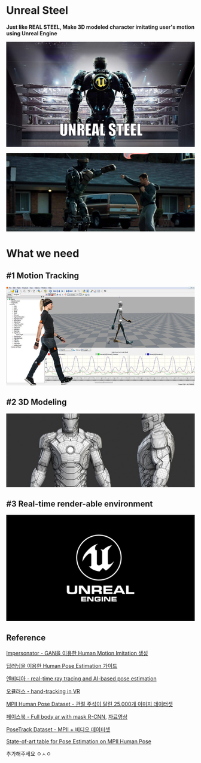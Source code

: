 # Unreal Steel
**Just like REAL STEEL, Make 3D modeled character imitating user's motion using Unreal Engine**

![image](main.jpg)

![image](main2.jpg)

# What we need

## #1 Motion Tracking

<img src="03.jpg" alt="image" style="zoom:150%;" />

## #2 3D Modeling

<img src="02.jpg" alt="image" style="zoom:200%;" />

## #3 Real-time render-able environment

<img src="01.jpg" alt="image" style="zoom:200%;" />



## Reference

[Impersonator - GAN을 이용한 Human Motion Imitation 생성](https://github.com/svip-lab/impersonator)  

[딥러닝을 이용한 Human Pose Estimation 가이드](https://nanonets.com/blog/human-pose-estimation-2d-guide/)  

[엔비디아 - real-time ray tracing and AI-based pose estimation](https://blogs.nvidia.com/blog/2019/07/30/nvidia-rtx-apollo-11-demo/?ncid=so-you-p3-97929)  

[오큘러스 - hand-tracking in VR](https://www.youtube.com/watch?v=hPIs-h9uevM&feature=youtu.be)  
    
[MPII Human Pose Dataset - 관절 주석이 달린 25,000개 이미지 데이터셋](http://human-pose.mpi-inf.mpg.de/)  

[페이스북 - Full body ar with mask R-CNN](https://research.fb.com/enabling-full-body-ar-with-mask-r-cnn2go/), [자료영상](https://www.facebook.com/groups/BioAI/permalink/399762017292196?sfns=mo)  

[PoseTrack Dataset - MPII + 비디오 데이터셋](https://eehoeskrap.tistory.com/341)     
    
[State-of-art table for Pose Estimation on MPII Human Pose](https://paperswithcode.com/sota/pose-estimation-on-mpii-human-pose)

추가해주세요 ㅇㅅㅇ

